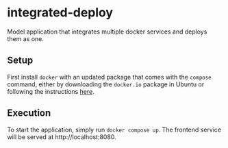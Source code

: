 # integrated-deploy
Model application that integrates multiple docker services and deploys them as one.

## Setup
First install `docker` with an updated package that comes with the `compose` command, either by downloading the `docker.io` package in Ubuntu or following the instructions [here](https://docs.docker.com/compose/install/).

## Execution
To start the application, simply run `docker compose up`. The frontend service will be served at http://localhost:8080.
